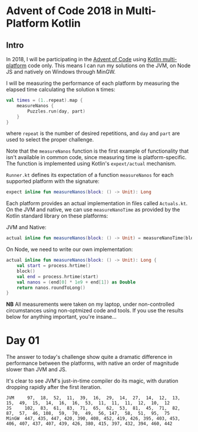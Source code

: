 # Advent of Code 2018 in Multi-Platform Kotlin

## Intro
In 2018, I will be participating in the [Advent of Code](https://adventofcode.com) using [Kotlin multi-platform](https://kotlinlang.org/docs/reference/multiplatform.html) code only. This means I can run my solutions on the JVM, on Node JS and natively on Windows through MinGW.

I will be measuring the performance of each platform by measuring the elapsed time calculating the solution `N` times:
```kotlin
val times = (1..repeat).map {
    measureNanos {
        Puzzles.run(day, part)
    }
}
```
where `repeat` is the number of desired repetitions, and `day` and `part` are used to select the proper challenge.

Note that the `measureNanos` function is the first example of functionality that isn't available in common code, since measuring time is platform-specific. The function is implemented using Kotlin's `expext/actual` mechanism.

`Runner.kt` defines its expectation of a function `measureNanos` for each supported platform with the signature:
```kotlin
expect inline fun measureNanos(block: () -> Unit): Long
```

Each platform provides an actual implementation in files called `Actuals.kt`. On the JVM and native, we can use `measureNanoTime` as provided by the Kotlin standard library on these platforms:

JVM and Native:
```kotlin
actual inline fun measureNanos(block: () -> Unit) = measureNanoTime(block)
```

On Node, we need to write our own implementation:
```kotlin
actual inline fun measureNanos(block: () -> Unit): Long {
    val start = process.hrtime()
    block()
    val end = process.hrtime(start)
    val nanos = (end[0] * 1e9 + end[1]) as Double
    return nanos.roundToLong()
}
```
**NB** All measurements were taken on my laptop, under non-controlled circumstances using non-optmized code and tools. If you use the results below for anything important, you're insane...

# Day 01
The answer to today's challenge show quite a dramatic difference in performance between the platforms, with native an order of magnitude slower than JVM and JS.

It's clear to see JVM's just-in-time compiler do its magic, with duration dropping rapidly after the first iteration. 

```
JVM     97,  18,  52,  11,  39,  16,  29,  14,  27,  14,  12,  13,  15,  49,  15,  14,  16,  16,  53,  11,  11,  11,  12,  10,  12
JS     102,  83,  61,  83,  71,  65,  62,  53,  81,  45,  71,  82,  87,  57,  46, 108,  59,  70,  49,  56, 147,  58,  51,  95,  75 
MinGW  447, 435, 447, 420, 390, 408, 452, 419, 426, 395, 403, 453, 406, 407, 437, 407, 439, 426, 380, 415, 397, 432, 394, 460, 442 
```

